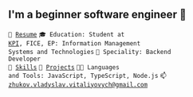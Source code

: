 ## I'm a beginner software engineer 🚬

<code>📝 [Resume](#)</code>
<code>🎓 Education: Student at [KPI](https://kpi.ua/), FICE, EP: Information Management Systems and Technologies</code>
<code>👷 Speciality: Backend Developer</code><br>
<code>🔧 [Skills](SKILLS.md)</code>
<code>🎲 [Projects](PROJECTS.md)</code>
<code>🧑‍💻 Languages and Tools: JavaScript, TypeScript, Node.js</code>
<code>📫 [zhukov.vladyslav.vitaliyovych@gmail.com
](mailto:zhukov.vladyslav.vitaliyovych@gmail.com)</code>
